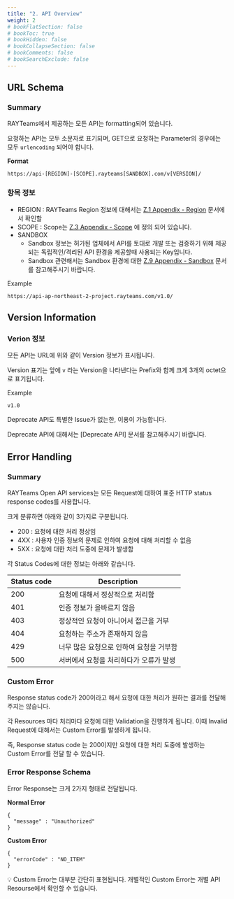 ```yaml
---
title: "2. API Overview"
weight: 2
# bookFlatSection: false
# bookToc: true
# bookHidden: false
# bookCollapseSection: false
# bookComments: false
# bookSearchExclude: false
---
```

## URL Schema

### Summary

RAYTeams에서 제공하는 모든 API는 formatting되어 있습니다.

요청하는 API는 모두 소문자로 표기되며, GET으로 요청하는 Parameter의 경우에는 모두 `urlencoding` 되어야 합니다.

**Format**

```
https://api-[REGION]-[SCOPE].rayteams[SANDBOX].com/v[VERSION]/
```

### 항목 정보

- REGION : RAYTeams Region 정보에 대해서는 [Z.1 Appendix - Region](/docs/platformapi-appendix/region/)   문서에서 확인할
- SCOPE : Scope는 [Z.3 Appendix - Scope](/docs/platformapi-appendix/scope/)  에 정의 되어 있습니다.
- SANDBOX
    - Sandbox 정보는 허가된 업체에서 API를 토대로 개발 또는 검증하기 위해 제공되는 독립적인/격리된 API 환경을 제공할때 사용되는 Key입니다.
    - Sandbox 관련해서는 Sandbox 환경에 대한 [Z.9 Appendix - Sandbox](/docs/platformapi-appendix/sandbox/)  문서를 참고해주시기 바랍니다.

Example

```
https://api-ap-northeast-2-project.rayteams.com/v1.0/
```

## Version Information

### Verion 정보

모든 API는 URL에 위와 같이 Version 정보가 표시됩니다.

Version 표기는 앞에 `v` 라는 Version을 나타낸다는 Prefix와 함께 크게 3개의 octet으로 표기됩니다.

Example

```
v1.0
```

Deprecate API도 특별한 Issue가 없는한, 이용이 가능합니다.

Deprecate API에 대해서는 [Deprecate API]  문서를 참고해주시기 바랍니다.

## Error Handling

### Summary

RAYTeams Open API services는 모든 Request에 대하여 표준 HTTP status response codes를 사용합니다.

크게 분류하면 아래와 같이 3가지로 구분됩니다.

- 200 : 요청에 대한 처리 정상임
- 4XX : 사용자 인증 정보의 문제로 인하여 요청에 대해 처리할 수 없음
- 5XX : 요청에 대한 처리 도중에 문제가 발생함

각 Status Codes에 대한 정보는 아래와 같습니다.

| Status code | Description |
| --- | --- |
| 200 | 요청에 대해서 정상적으로 처리함 |
| 401 | 인증 정보가 올바르지 않음 |
| 403 | 정상적인 요청이 아니어서 접근을 거부 |
| 404 | 요청하는 주소가 존재하지 않음 |
| 429 | 너무 많은 요청으로 인하여 요청을 거부함 |
| 500 | 서버에서 요청을 처리하다가 오류가 발생 |

### Custom Error

Response status code가 200이라고 해서 요청에 대한 처리가 원하는 결과를 전달해주지는 않습니다.

각 Resources 마다 처리마다 요청에 대한 Validation을 진행하게 됩니다. 이때 Invalid Request에 대해서는 Custom Error를 발생하게 됩니다.

즉, Response status code 는 200이지만 요청에 대한 처리 도중에 발생하는 Custom Error를 전달 할 수 있습니다.

### Error Response Schema

Error Response는 크게 2가지 형태로 전달됩니다.

**Normal Error**

```
{
  "message" : "Unauthorized"
}
```

**Custom Error**

```
{
  "errorCode" : "NO_ITEM"
}
```

<aside>
💡 Custom Error는 대부분 간단히 표현됩니다. 개별적인 Custom Error는 개별 API Resourse에서 확인할 수 있습니다.
</aside>